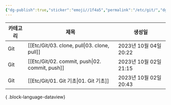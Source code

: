 ```yaml
---
{"dg-publish":true,"sticker":"emoji//1f4a5","permalink":"/etc/git/","dgPassFrontmatter":true,"noteIcon":""}
---
```


| 카테고리 | 제목                                                | 생성일                 |
| ---- | ------------------------------------------------- | ------------------- |
| Git  | [[Etc/Git/03. clone, pull\|03. clone, pull]]   | 2023년 10월 04일 20:22 |
| Git  | [[Etc/Git/02. commit, push\|02. commit, push]] | 2023년 10월 02일 21:15 |
| Git  | [[Etc/Git/01. Git 기초\|01. Git 기초]]             | 2023년 10월 02일 20:43 |

{ .block-language-dataview}
